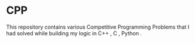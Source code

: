 # CPP
This repository contains various Competitive Programming Problems that I had solved while building my logic in C++ , C , Python . 
